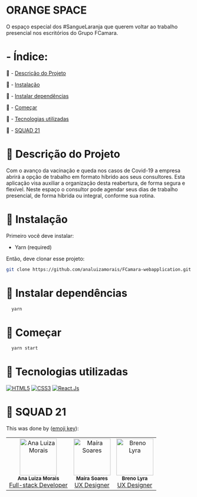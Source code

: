 # ORANGE SPACE

O espaço especial dos #SangueLaranja que querem voltar ao trabalho presencial nos escritórios do Grupo FCamara.


# - Índice:

<a name="ancor"></a>
:pushpin: - [Descrição do Projeto](#ancor1)

:pushpin: - [Instalação](#ancor2)

:pushpin: - [Instalar dependências](#ancor3)

:pushpin: - [Começar](#ancor4)

:pushpin: - [Tecnologias utilizadas](#ancor5)

:pushpin: - [SQUAD 21](#ancor6)

<a id="ancor1"></a>
# :speech_balloon: Descrição do Projeto

  Com o avanço da vacinação e queda nos casos de Covid-19 a empresa abrirá a opção de trabalho em formato híbrido aos seus consultores. Esta aplicação visa auxiliar a organização desta reabertura, de forma segura e flexível. Neste espaço o consultor pode agendar seus dias de trabalho presencial, de forma híbrida ou integral, conforme sua rotina.

<a id="ancor2"></a>
# :speech_balloon: Instalação

Primeiro você deve instalar:

- Yarn (required)

Então, deve clonar esse projeto:

```bash
git clone https://github.com/analuizamorais/FCamara-webapplication.git
```

<a id="ancor3"></a>
# :speech_balloon: Instalar dependências

```bash
  yarn
```

<a id="ancor4"></a>
# :speech_balloon: Começar

```bash
  yarn start
```

<a id="ancor5"></a>

# :speech_balloon: Tecnologias utilizadas

[![HTML5](https://img.shields.io/badge/Html-orange?style=for-the-badge&logo=Html5&logoColor=ffffff)](#)
[![CSS3](https://img.shields.io/badge/css-blue?style=for-the-badge&logo=Css3&logoColor=ffffff)](#)
[![React.Js](https://img.shields.io/badge/React.Js-blue?style=for-the-badge&logo=React&logoColor=ffffff)](#)

# :speech_balloon: SQUAD 21

This was done by ([emoji key](https://allcontributors.org/docs/en/emoji-key)):

<!-- ALL-CONTRIBUTORS-LIST:START - Do not remove or modify this section -->
<!-- prettier-ignore-start -->
<!-- markdownlint-disable -->
<table>
  <tr>
    <td align="center"><img src="https://avatars.githubusercontent.com/u/80929132?v=4" width="100px;" alt="Ana Luiza Morais"/><br /><sub><b>Ana Luiza Morais</b></sub></a><br /><a href="https://www.linkedin.com/in/analuizamorais/" title="LinkedIn">Full-stack Developer</a></td>
    <td align="center"><img src="https://media-exp1.licdn.com/dms/image/D4E35AQFM2q6M0UE5iw/profile-framedphoto-shrink_800_800/0/1622925276532?e=1631847600&v=beta&t=Lw25-RUrwrMCLNk8Pet0lQ0HZugRQdFFuG_pIZFJLxA" width="100px;" alt="Maíra Soares"/><br /><sub><b>Maíra Soares</b></sub></a><br /><a href="https://www.linkedin.com/in/mairalsoares/" title="LinkedIn">UX Designer</a></td>
    <td align="center"><img src="https://th.bing.com/th/id/R.4b1bb228bf826befdb5e9d530b8738fa?rik=S8WWdffVARYPsg&pid=ImgRaw&r=0" width="100px;" alt="Breno Lyra"/><br /><sub><b>Breno Lyra</b></sub></a><br /><a href="https://www.linkedin.com/in/analuizamorais/" title="LinkedIn">UX Designer</a></td>
  </tr>
</table>

